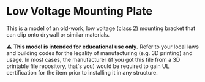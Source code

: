 # Low Voltage Mounting Plate

This is a model of an old-work, low voltage (class 2) mounting bracket that can clip onto drywall or similar materials.

⚠️ **This model is intended for educational use only.** Refer to your local laws and building codes for the legality of manufacturing (e.g. 3D printing) and usage. In most cases, the manufacturer (if you got this file from a 3D printable file repository, that's you) would be required to gain UL certification for the item prior to installing it in any structure.
